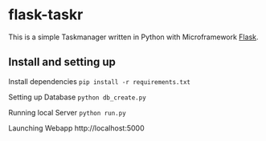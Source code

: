 # flask-taskr
This is a simple Taskmanager written in Python with Microframework [Flask](http://flask.pocoo.org/ "Flask Homepage").

## Install and setting up
Install dependencies
`pip install -r requirements.txt`

Setting up Database
`python db_create.py`

Running local Server
`python run.py`

Launching Webapp
http://localhost:5000
